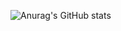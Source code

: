 ![Anurag's GitHub stats](https://github-readme-stats.vercel.app/api?username=Mischmschine&show_icons=true&theme=radical)
